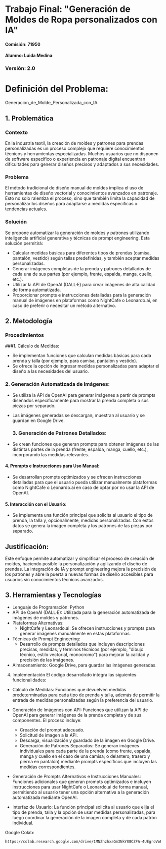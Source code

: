 # Trabajo Final: "Generación de Moldes de Ropa personalizados con IA"

#### Comisión: 71950   

#### Alumno: Luida Medina

### Versión: 2.0

# Definición del Problema:
Generación_de_Molde_Personalizada_con_IA

## 1. Problemática
### Contexto
En la industria textil, la creación de moldes y patrones para prendas personalizadas es un proceso complejo que requiere conocimientos técnicos y herramientas especializadas. Muchos usuarios que no disponen de software específico o experiencia en patronaje digital encuentran dificultades para generar diseños precisos y adaptados a sus necesidades.

### Problema
El método tradicional de diseño manual de moldes implica el uso de herramientas de diseño vectorial y conocimientos avanzados en patronaje. Esto no solo ralentiza el proceso, sino que también limita la capacidad de personalizar los diseños para adaptarse a medidas específicas o tendencias actuales.

### Solución
Se propone automatizar la generación de moldes y patrones utilizando inteligencia artificial generativa y técnicas de prompt engineering. Esta solución permitirá:
* Calcular medidas básicas para diferentes tipos de prendas (camisa, pantalón, vestido) según tallas predefinidas, y también aceptar medidas personalizadas.
* Generar imágenes completas de la prenda y patrones detallados de cada una de sus partes (por ejemplo, frente, espalda, manga, cuello, etc.).
* Utilizar la API de OpenAI (DALL·E) para crear imágenes de alta calidad de forma automatizada.
* Proporcionar prompts e instrucciones detalladas para la generación manual de imágenes en plataformas como NightCafe o Leonardo.ai, en caso de preferir o necesitar un método alternativo.

## 2. Metodología
### Procedimientos
 ###1. Cálculo de Medidas:

* Se implementan funciones que calculan medidas básicas para cada prenda y talla (por ejemplo, para camisa, pantalón y vestido).
* Se ofrece la opción de ingresar medidas personalizadas para adaptar el diseño a las necesidades del usuario.
  
 ### 2. Generación Automatizada de Imágenes:
* Se utiliza la API de OpenAI para generar imágenes a partir de prompts diseñados específicamente para mostrar la prenda completa o sus piezas por separado.
* Las imágenes generadas se descargan, muestran al usuario y se guardan en Google Drive.

  ### 3. Generación de Patrones Detallados:

* Se crean funciones que generan prompts para obtener imágenes de las distintas partes de la prenda (frente, espalda, manga, cuello, etc.), incorporando las medidas relevantes.

#### 4. Prompts e Instrucciones para Uso Manual:
* Se desarrollan prompts optimizados y se ofrecen instrucciones detalladas para que el usuario pueda utilizar manualmente plataformas como NightCafe o Leonardo.ai en caso de optar por no usar la API de OpenAI.
  
#### 5. Interacción con el Usuario:
* Se implementa una función principal que solicita al usuario el tipo de prenda, la talla y, opcionalmente, medidas personalizadas. Con estos datos se genera la imagen completa y los patrones de las piezas por separado.

## Justificación:
Este enfoque permite automatizar y simplificar el proceso de creación de moldes, haciendo posible la personalización y agilizando el diseño de prendas. La integración de IA y prompt engineering mejora la precisión de los patrones y abre la puerta a nuevas formas de diseño accesibles para usuarios sin conocimientos técnicos avanzados.

## 3. Herramientas y Tecnologías
* Lenguaje de Programación: Python
* API de OpenAI (DALL·E): Utilizada para la generación automatizada de imágenes de moldes y patrones.
* Plataformas Alternativas:
  * NightCafe y Leonardo.ai: Se ofrecen instrucciones y prompts para generar imágenes manualmente en estas plataformas.
* Técnicas de Prompt Engineering:
  * Desarrollo de prompts detallados que incluyen descripciones precisas, medidas, y términos técnicos (por ejemplo, "dibujo técnico, estilo vectorial, monocromo") para mejorar la calidad y precisión de las imágenes.
* Almacenamiento: Google Drive, para guardar las imágenes generadas.

4. Implementación
El código desarrollado integra las siguientes funcionalidades:

* Cálculo de Medidas: Funciones que devuelven medidas predeterminadas para cada tipo de prenda y talla, además de permitir la entrada de medidas personalizadas según la preferencia del usuario.

* Generación de Imágenes con API: Funciones que utilizan la API de OpenAI para generar imágenes de la prenda completa y de sus componentes. El proceso incluye:

  * Creación del prompt adecuado.
  * Solicitud de imagen a la API.
  * Descarga, visualización y guardado de la imagen en Google Drive.
  * Generación de Patrones Separados: Se generan imágenes individuales para cada parte de la prenda (como frente, espalda, manga y cuello en el caso de una camisa; o delantero, trasero y pierna en pantalón) mediante prompts específicos que incluyen las medidas correspondientes.

* Generación de Prompts Alternativos e Instrucciones Manuales: Funciones adicionales que generan prompts optimizados e incluyen instrucciones para usar NightCafe o Leonardo.ai de forma manual, permitiendo al usuario tener una opción alternativa a la generación automatizada mediante OpenAI.

* Interfaz de Usuario: La función principal solicita al usuario que elija el tipo de prenda, talla y la opción de usar medidas personalizadas, para luego coordinar la generación de la imagen completa y de cada patrón individual.


Google Colab:
   ```bash
https://colab.research.google.com/drive/1MNZhzhxaGm3NkY88CZFA-4UEgroVoFYp?usp=sharing

